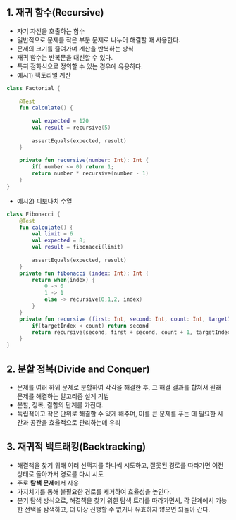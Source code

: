
## 1. 재귀 함수(Recursive)
- 자기 자신을 호출하는 함수
- 일반적으로 문제를 작은 부분 문제로 나누어 해결할 때 사용한다.
- 문제의 크기를 줄여가며 계산을 반복하는 방식
- 재귀 함수는 반복문을 대신할 수 있다. 
- 특히 점화식으로 정의할 수 있는 경우에 유용하다.
- 예시1) 팩토리얼 계산
```kotlin
class Factorial {  
  
    @Test  
    fun calculate() {  
  
        val expected = 120  
        val result = recursive(5)  
  
        assertEquals(expected, result)  
    }  
  
    private fun recursive(number: Int): Int {  
        if( number <= 0) return 1;  
        return number * recursive(number - 1)  
    }  
}
```
- 예시2) 피보나치 수열
```kotlin
class Fibonacci {  
    @Test  
    fun calculate() {  
        val limit = 6  
        val expected = 8;  
        val result = fibonacci(limit)  
  
        assertEquals(expected, result)  
    }  
    private fun fibonacci (index: Int): Int {  
        return when(index) {  
            0 -> 0  
            1 -> 1  
            else -> recursive(0,1,2, index)  
        }  
    }  
    private fun recursive (first: Int, second: Int, count: Int, targetIndex: Int): Int {  
        if(targetIndex < count) return second  
        return recursive(second, first + second, count + 1, targetIndex)  
    }  
}
```

## 2. 분할 정복(Divide and Conquer)
- 문제를 여러 하위 문제로 분할하여 각각을 해결한 후, 그 해결 결과를 합쳐서 원래 문제를 해결하는 알고리즘 설계 기법
- 분할, 정복, 결합의 단계를 가진다.
- 독립적이고 작은 단위로 해결할 수 있게 해주며, 이를 큰 문제를 푸는 데 필요한 시간과 공간을 효율적으로 관리하는데 유리

## 3. 재귀적 백트래킹(Backtracking)
- 해결책을 찾기 위해 여러 선택지를 하나씩 시도하고, 잘못된 경로를 따라가면 이전 상태로 돌아가서 경로를 다시 시도
- 주로 **탐색 문제**에서 사용
- 가지치기를 통해 불필요한 경로를 제거하여 효율성을 높인다.
- 분기 탐색 방식으로, 해결책을 찾기 위한 탐색 트리를 따라가면서, 각 단계에서 가능한 선택을 탐색하고, 더 이상 진행할 수 없거나 유효하지 않으면 되돌아 간다.